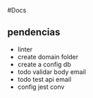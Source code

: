 #Docs

## pendencias

- linter
- create domain folder
- create a config db
- todo validar body email
- todo test api email
- config jest conv
